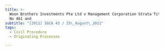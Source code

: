 ```yaml
---
title: >-
  Woon Brothers Investments Pte Ltd v Management Corporation Strata Title Plan
  No 461 and
subtitle: "[2011] SGCA 43 / 25\_August\_2011"
tags:
  - Civil Procedure
  - Originating Processes

---
```


